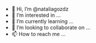 - 👋 Hi, I’m @nataliagozdz
- 👀 I’m interested in ...
- 🌱 I’m currently learning ...
- 💞️ I’m looking to collaborate on ...
- 📫 How to reach me ...

<!---
nataliagozdz/nataliagozdz is a ✨ special ✨ repository because its `README.md` (this file) appears on your GitHub profile.
You can click the Preview link to take a look at your changes.
--->
